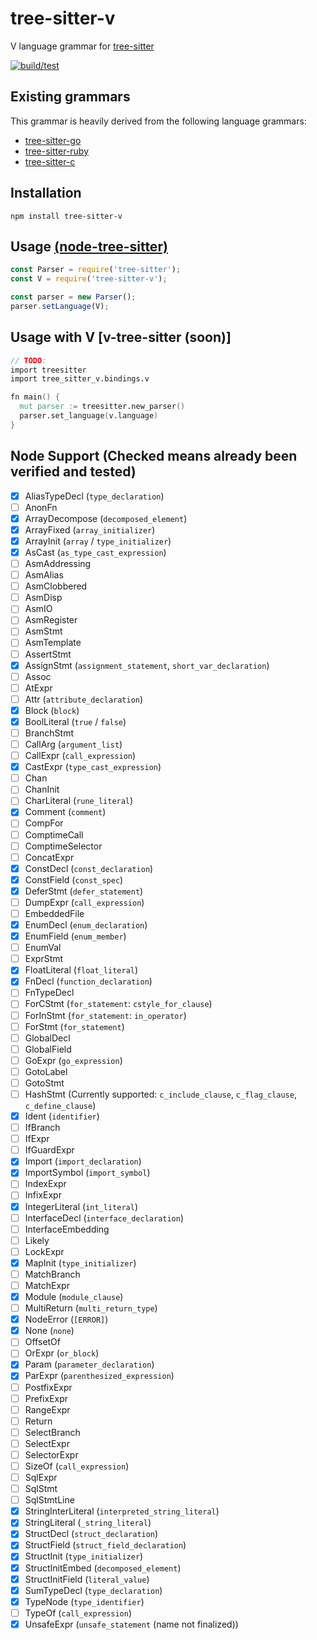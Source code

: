 # tree-sitter-v
V language grammar for [tree-sitter](https://github.com/tree-sitter/tree-sitter)

[![build/test](https://github.com/nedpals/tree-sitter-v/actions/workflows/ci.yml/badge.svg)](https://github.com/nedpals/tree-sitter-v/actions/workflows/ci.yml)

## Existing grammars
This grammar is heavily derived from the following language grammars:

- [tree-sitter-go](https://github.com/tree-sitter/tree-sitter-go)
- [tree-sitter-ruby](https://github.com/tree-sitter/tree-sitter-ruby/)
- [tree-sitter-c](https://github.com/tree-sitter/tree-sitter-c/)

## Installation
```
npm install tree-sitter-v
```

## Usage [(node-tree-sitter)](https://github.com/tree-sitter/node-tree-sitter)
```javascript
const Parser = require('tree-sitter');
const V = require('tree-sitter-v');

const parser = new Parser();
parser.setLanguage(V);
```

## Usage with V [v-tree-sitter (soon)]
```v
// TODO:
import treesitter
import tree_sitter_v.bindings.v

fn main() {
  mut parser := treesitter.new_parser()
  parser.set_language(v.language)
}
```

## Node Support (Checked means already been verified and tested)
- [x] AliasTypeDecl (`type_declaration`)
- [ ] AnonFn
- [x] ArrayDecompose (`decomposed_element`)
- [x] ArrayFixed (`array_initializer`)
- [x] ArrayInit (`array` / `type_initializer`)
- [x] AsCast (`as_type_cast_expression`)
- [ ] AsmAddressing
- [ ] AsmAlias
- [ ] AsmClobbered
- [ ] AsmDisp
- [ ] AsmIO
- [ ] AsmRegister
- [ ] AsmStmt
- [ ] AsmTemplate
- [ ] AssertStmt
- [x] AssignStmt (`assignment_statement`, `short_var_declaration`)
- [ ] Assoc
- [ ] AtExpr
- [ ] Attr (`attribute_declaration`)
- [x] Block (`block`)
- [x] BoolLiteral (`true` / `false`)
- [ ] BranchStmt
- [ ] CallArg (`argument_list`)
- [ ] CallExpr (`call_expression`)
- [x] CastExpr (`type_cast_expression`)
- [ ] Chan
- [ ] ChanInit
- [ ] CharLiteral (`rune_literal`)
- [x] Comment (`comment`)
- [ ] CompFor
- [ ] ComptimeCall
- [ ] ComptimeSelector
- [ ] ConcatExpr
- [x] ConstDecl (`const_declaration`)
- [x] ConstField (`const_spec`)
- [x] DeferStmt (`defer_statement`)
- [ ] DumpExpr (`call_expression`)
- [ ] EmbeddedFile
- [x] EnumDecl (`enum_declaration`)
- [x] EnumField (`enum_member`)
- [ ] EnumVal
- [ ] ExprStmt
- [x] FloatLiteral (`float_literal`)
- [x] FnDecl (`function_declaration`)
- [ ] FnTypeDecl
- [ ] ForCStmt (`for_statement`: `cstyle_for_clause`)
- [ ] ForInStmt (`for_statement`: `in_operator`)
- [ ] ForStmt (`for_statement`)
- [ ] GlobalDecl
- [ ] GlobalField
- [ ] GoExpr (`go_expression`)
- [ ] GotoLabel
- [ ] GotoStmt
- [ ] HashStmt (Currently supported: `c_include_clause`, `c_flag_clause`,  `c_define_clause`)
- [x] Ident (`identifier`)
- [ ] IfBranch
- [ ] IfExpr
- [ ] IfGuardExpr
- [x] Import (`import_declaration`)
- [x] ImportSymbol (`import_symbol`)
- [ ] IndexExpr
- [ ] InfixExpr
- [x] IntegerLiteral (`int_literal`)
- [ ] InterfaceDecl (`interface_declaration`)
- [ ] InterfaceEmbedding
- [ ] Likely
- [ ] LockExpr
- [x] MapInit (`type_initializer`)
- [ ] MatchBranch
- [ ] MatchExpr
- [x] Module (`module_clause`)
- [ ] MultiReturn (`multi_return_type`)
- [x] NodeError (`[ERROR]`)
- [x] None (`none`)
- [ ] OffsetOf
- [ ] OrExpr (`or_block`)
- [x] Param (`parameter_declaration`)
- [x] ParExpr (`parenthesized_expression`)
- [ ] PostfixExpr
- [ ] PrefixExpr
- [ ] RangeExpr
- [ ] Return
- [ ] SelectBranch
- [ ] SelectExpr
- [ ] SelectorExpr
- [ ] SizeOf (`call_expression`)
- [ ] SqlExpr
- [ ] SqlStmt
- [ ] SqlStmtLine
- [x] StringInterLiteral (`interpreted_string_literal`)
- [x] StringLiteral (`_string_literal`)
- [x] StructDecl (`struct_declaration`)
- [x] StructField (`struct_field_declaration`)
- [x] StructInit (`type_initializer`)
- [x] StructInitEmbed (`decomposed_element`)
- [x] StructInitField (`literal_value`)
- [x] SumTypeDecl (`type_declaration`)
- [x] TypeNode (`type_identifier`)
- [ ] TypeOf (`call_expression`)
- [x] UnsafeExpr (`unsafe_statement` (name not finalized))
